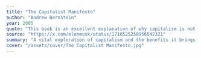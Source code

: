 ```yaml
---
title: "The Capitalist Manifesto"
author: "Andrew Bernstein"
year: 2005
quote: "This book is an excellent explanation of why capitalism is not just successful, but morally right, especially chapter 4"
source: "https://x.com/elonmusk/status/1716525258956542321"
summary: "A vital exploration of capitalism and the benefits it brings to global society.Marx and Engels were right when they observed in The Communist Manifesto that free markets had in a short time created greater prosperity and more technological innovation than all previous generations combined. A century and a half later, all the evidence shows that capitalism has lifted millions from hunger and poverty.Nonetheless, today's story about global capitalism, shared by right-wing and left-wing populists - and by large sections of the political and economic establishment - accepts that prosperity has been created, but says it ended up in far too few hands. This in turn has made it popular to talk about the global economy as a geopolitical zero-sum game, where we must fight to control new innovations, introduce trade barriers and renationalize supply chains. More generally, capitalism is also accused of fuelling glaring inequality, populist revolts, climate change and China's..."
cover: "/assets/cover/The Capitalist Manifesto.jpg"
---
```


